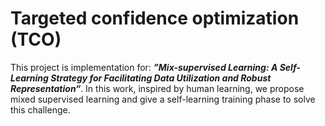 # Targeted confidence optimization (TCO)

This project is implementation for: ***”Mix-supervised Learning: A Self-Learning Strategy for Facilitating Data Utilization and Robust Representation“***. In this work, inspired by human learning, we propose mixed supervised learning and give a self-learning training phase to solve this challenge. 
